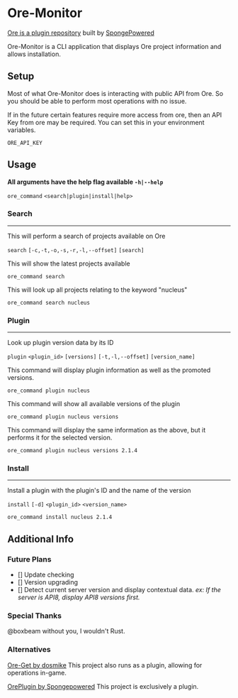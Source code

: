 # Ore-Monitor

[Ore is a plugin repository](https://ore.spongepowered.org/) built by [SpongePowered](https://github.com/SpongePowered/Ore)

Ore-Monitor is a CLI application that displays Ore project information and allows installation.

## Setup

Most of what Ore-Monitor does is interacting with public API from Ore. So you should be able to perform most operations with no issue.

If in the future certain features require more access from ore, then an API Key from ore may be required. You can set this in your environment variables.

`ORE_API_KEY`

## Usage

**All arguments have the help flag available `-h|--help`**

`ore_command` `<search|plugin|install|help>`

### Search

___

This will perform a search of projects available on Ore

`search` `[-c,-t,-o,-s,-r,-l,--offset]` `[search]`

This will show the latest projects available

`ore_command search`

This will look up all projects relating to the keyword "nucleus"

`ore_command search nucleus`

### Plugin

___

Look up plugin version data by its ID

`plugin` `<plugin_id>` `[versions]` `[-t,-l,--offset]` `[version_name]`

This command will display plugin information as well as the promoted versions.

`ore_command plugin nucleus`

This command will show all available versions of the plugin

`ore_command plugin nucleus versions`

This command will display the same information as the above,
but it performs it for the selected version.

`ore_command plugin nucleus versions 2.1.4`

### Install

___

Install a plugin with the plugin's ID and the name of the version

`install` `[-d]` `<plugin_id>` `<version_name>`

`ore_command install nucleus 2.1.4`

## Additional Info

### Future Plans

- [] Update checking
- [] Version upgrading
- [] Detect current server version and display contextual data. *ex: If the server is API8, display API8 versions first.*

### Special Thanks

@boxbeam without you, I wouldn't Rust.

### Alternatives

[Ore-Get by dosmike](https://github.com/dosmike/ore-get) This project also runs as a plugin, allowing for operations in-game.

[OrePlugin by Spongepowered](https://github.com/SpongePowered/OrePlugin) This project is exclusively a plugin.
